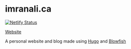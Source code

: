 [website]: https://imranali.ca/
# imranali.ca
[![Netlify Status](https://api.netlify.com/api/v1/badges/dba3c55b-a1e4-4357-bd11-f270eec91f40/deploy-status)](https://app.netlify.com/sites/imranalley/deploys)

[Website]

A personal website and blog made using [Hugo](https://github.com/gohugoio/hugo) and [Blowfish](https://github.com/nunocoracao/blowfish)